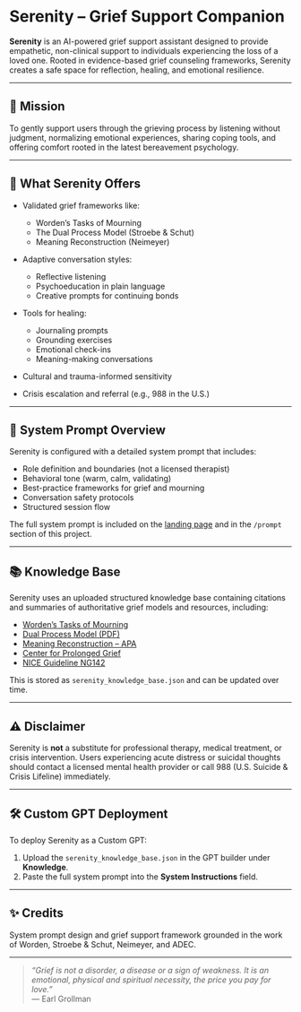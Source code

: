 # Serenity – Grief Support Companion

**Serenity** is an AI-powered grief support assistant designed to provide empathetic, non-clinical support to individuals experiencing the loss of a loved one. Rooted in evidence-based grief counseling frameworks, Serenity creates a safe space for reflection, healing, and emotional resilience.

---

## 🌿 Mission

To gently support users through the grieving process by listening without judgment, normalizing emotional experiences, sharing coping tools, and offering comfort rooted in the latest bereavement psychology.

---

## 💬 What Serenity Offers

- Validated grief frameworks like:
  - Worden’s Tasks of Mourning
  - The Dual Process Model (Stroebe & Schut)
  - Meaning Reconstruction (Neimeyer)

- Adaptive conversation styles:
  - Reflective listening
  - Psychoeducation in plain language
  - Creative prompts for continuing bonds

- Tools for healing:
  - Journaling prompts
  - Grounding exercises
  - Emotional check-ins
  - Meaning-making conversations

- Cultural and trauma-informed sensitivity
- Crisis escalation and referral (e.g., 988 in the U.S.)

---

## 📂 System Prompt Overview

Serenity is configured with a detailed system prompt that includes:

- Role definition and boundaries (not a licensed therapist)
- Behavioral tone (warm, calm, validating)
- Best-practice frameworks for grief and mourning
- Conversation safety protocols
- Structured session flow

The full system prompt is included on the [landing page](https://drs-az.github.io/Serenity/) and in the `/prompt` section of this project.

---

## 📚 Knowledge Base

Serenity uses an uploaded structured knowledge base containing citations and summaries of authoritative grief models and resources, including:

- [Worden’s Tasks of Mourning](https://connect.springerpub.com/content/book/978-0-8261-3475-2)
- [Dual Process Model (PDF)](https://wendyvanmieghem.com/wp-content/uploads/2012/08/dual-process-model-by-M.-Stroebe-.pdf)
- [Meaning Reconstruction – APA](https://www.apa.org/pubs/books/431651A)
- [Center for Prolonged Grief](https://prolongedgrief.columbia.edu/)
- [NICE Guideline NG142](https://www.nice.org.uk/guidance/ng142)

This is stored as `serenity_knowledge_base.json` and can be updated over time.

---

## ⚠️ Disclaimer

Serenity is **not** a substitute for professional therapy, medical treatment, or crisis intervention. Users experiencing acute distress or suicidal thoughts should contact a licensed mental health provider or call 988 (U.S. Suicide & Crisis Lifeline) immediately.

---

## 🛠️ Custom GPT Deployment

To deploy Serenity as a Custom GPT:

1. Upload the `serenity_knowledge_base.json` in the GPT builder under **Knowledge**.
2. Paste the full system prompt into the **System Instructions** field.

---

## ✨ Credits

System prompt design and grief support framework grounded in the work of Worden, Stroebe & Schut, Neimeyer, and ADEC.

---

> *“Grief is not a disorder, a disease or a sign of weakness. It is an emotional, physical and spiritual necessity, the price you pay for love.”*  
> — Earl Grollman
